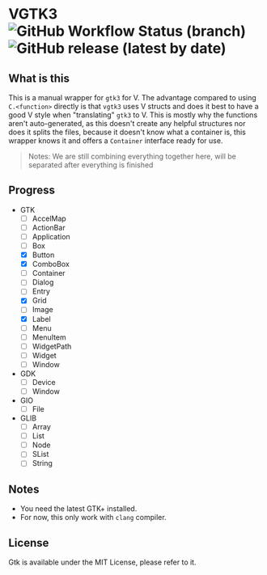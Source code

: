 # VGTK3 ![GitHub Workflow Status (branch)][workflow-badge] ![GitHub release (latest by date)][release-badge]

[workflow-badge]: https://img.shields.io/github/workflow/status/vgtk/vgtk3/CI/master?style=flat-square
[release-badge]: https://img.shields.io/github/v/release/vgtk/vgtk3?style=flat-square

## What is this

This is a manual wrapper for `gtk3` for V.
The advantage compared to using `C.<function>` directly is that `vgtk3` uses V structs and does it best to have a good V style when "translating" `gtk3` to V.
This is mostly why the functions aren't auto-generated, as this doesn't create any helpful structures nor does it splits the files, because it doesn't know what a container is, this wrapper knows it and offers a `Container` interface ready for use.

> Notes: We are still combining everything together here, will be separated after everything is finished

## Progress

- GTK
  - [ ] AccelMap
  - [ ] ActionBar
  - [ ] Application
  - [ ] Box
  - [x] Button
  - [x] ComboBox
  - [ ] Container
  - [ ] Dialog
  - [ ] Entry
  - [x] Grid
  - [ ] Image
  - [x] Label
  - [ ] Menu
  - [ ] MenuItem
  - [ ] WidgetPath
  - [ ] Widget
  - [ ] Window
- GDK
  - [ ] Device
  - [ ] Window
- GIO
  - [ ] File
- GLIB
  - [ ] Array
  - [ ] List
  - [ ] Node
  - [ ] SList
  - [ ] String

## Notes
- You need the latest GTK+ installed.
- For now, this only work with `clang` compiler.

## License

Gtk is available under the MIT License, please refer to it.
